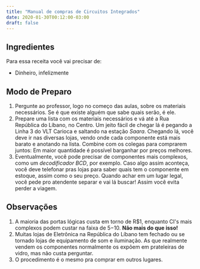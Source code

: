 ```yaml
---
title: "Manual de compras de Circuitos Integrados"
date: 2020-01-30T00:12:00-03:00
draft: false
---
```



## Ingredientes
Para essa receita você vai precisar de:
- Dinheiro, infelizmente

## Modo de Preparo
1. Pergunte ao professor, logo no começo das aulas, sobre os materiais necessários. Se é que existe alguém que sabe quais serão, é ele.
2. Prepare uma lista com os materiais necessários e vá até a Rua República do Líbano, no Centro. Um jeito fácil de chegar lá é pegando a Linha 3 do VLT Carioca e saltando na estação *Saara*. Chegando lá, você deve ir nas diversas lojas, vendo onde cada componente está mais barato e anotando na lista. Combine com os colegas para comprarem juntos: Em maior quantidade é possível barganhar por preços melhores.
3. Eventualmente, você pode precisar de componentes mais complexos, como um *decodificador BCD*, por exemplo. Caso algo assim aconteça, você deve telefonar pras lojas para saber quais tem o componente em estoque, assim como o seu preço. Quando achar em um lugar legal, você pede pro atendente separar e vai lá buscar! Assim você evita perder a viagem.

## Observações
1. A maioria das portas lógicas custa em torno de R$1, enquanto CI's mais complexos podem custar na faixa de $5-$10. **Não mais do que isso!**
2. Muitas lojas de Eletrônica na República do Líbano tem fechado ou se tornado lojas de equipamento de som e iluminação. As que realmente vendem os componentes normalmente os expõem em prateleiras de vidro, mas não custa perguntar.
3. O procedimento é o mesmo pra comprar em outros lugares.
